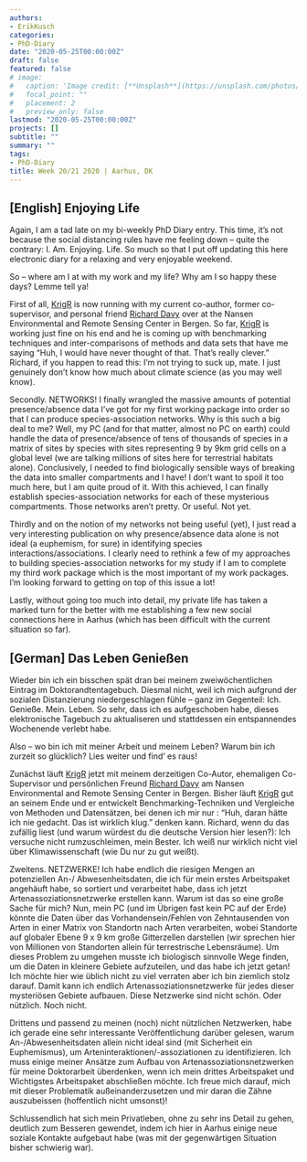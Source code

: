 ```yaml
---
authors:
- ErikKusch
categories:
- PhD-Diary
date: "2020-05-25T00:00:00Z"
draft: false
featured: false
# image:
#   caption: 'Image credit: [**Unsplash**](https://unsplash.com/photos/CpkOjOcXdUY)'
#   focal_point: ""
#   placement: 2
#   preview_only: false
lastmod: "2020-05-25T00:00:00Z"
projects: []
subtitle: ""
summary: ""
tags:
- PhD-Diary
title: Week 20/21 2020 | Aarhus, DK
---
```



## [English] Enjoying Life
Again, I am a tad late on my bi-weekly PhD Diary entry. This time, it’s not because the social distancing rules have me feeling down – quite the contrary: I. Am. Enjoying. Life. So much so that I put off updating this here electronic diary for a relaxing and very enjoyable weekend.

So – where am I at with my work and my life? Why am I so happy these days? Lemme tell ya!

First of all, [KrigR](/project/krigr/) is now running with my current co-author, former co-supervisor, and personal friend [Richard Davy](https://www.nersc.no/staff/richard-davy) over at the Nansen Environmental and Remote Sensing Center in Bergen. So far, [KrigR](/project/krigr/) is working just fine on his end and he is coming up with benchmarking techniques and inter-comparisons of methods and data sets that have me saying “Huh, I would have never thought of that. That’s really clever.” Richard, if you happen to read this: I’m not trying to suck up, mate. I just genuinely don’t know how much about climate science (as you may well know).

Secondly. NETWORKS! I finally wrangled the massive amounts of potential presence/absence data I’ve got for my first working package into order so that I can produce species-association networks. Why is this such a big deal to me? Well, my PC (and for that matter, almost no PC on earth) could handle the data of presence/absence of tens of thousands of species in a matrix of sites by species with sites representing 9 by 9km grid cells on a global level (we are talking millions of sites here for terrestrial habitats alone). Conclusively, I needed to find biologically sensible ways of breaking the data into smaller compartments and I have! I don’t want to spoil it too much here, but I am quite proud of it. With this achieved, I can finally establish species-association networks for each of these mysterious compartments. Those networks aren’t pretty. Or useful. Not yet.

Thirdly and on the notion of my networks not being useful (yet), I just read a very interesting publication on why presence/absence data alone is not ideal (a euphemism, for sure) in identifying species interactions/associations. I clearly need to rethink a few of my approaches to building species-association networks for my study if I am to complete my third work package which is the most important of my work packages. I’m looking forward to getting on top of this issue a lot!

Lastly, without going too much into detail, my private life has taken a marked turn for the better with me establishing a few new social connections here in Aarhus (which has been difficult with the current situation so far).


## [German] Das Leben Genießen
Wieder bin ich ein bisschen spät dran bei meinem zweiwöchentlichen Eintrag im Doktorandtentagebuch. Diesmal nicht, weil ich mich aufgrund der sozialen Distanzierung niedergeschlagen fühle – ganz im Gegenteil: Ich. Genieße. Mein. Leben. So sehr, dass ich es aufgeschoben habe, dieses elektronische Tagebuch zu aktualiseren und stattdessen ein entspannendes Wochenende verlebt habe.

Also – wo bin ich mit meiner Arbeit und meinem Leben? Warum bin ich zurzeit so glücklich? Lies weiter und find’ es raus!

Zunächst läuft [KrigR](/project/krigr/) jetzt mit meinem derzeitigen Co-Autor, ehemaligen Co-Supervisor und persönlichen Freund [Richard Davy](https://www.nersc.no/staff/richard-davy) am Nansen Environmental and Remote Sensing Center in Bergen. Bisher läuft [KrigR](/project/krigr/) gut an seinem Ende und er entwickelt Benchmarking-Techniken und Vergleiche von Methoden und Datensätzen, bei denen ich mir nur : “Huh, daran hätte ich nie gedacht. Das ist wirklich klug.” denken kann. Richard, wenn du das zufällig liest (und warum würdest du die deutsche Version hier lesen?): Ich versuche nicht rumzuschleimen, mein Bester. Ich weiß nur wirklich nicht viel über Klimawissenschaft (wie Du nur zu gut weißt).

Zweitens. NETZWERKE! Ich habe endlich die riesigen Mengen an potenziellen An-/ Abwesenheitsdaten, die ich für mein erstes Arbeitspaket angehäuft habe, so sortiert und verarbeitet habe, dass ich jetzt Artenassoziationsnetzwerke erstellen kann. Warum ist das so eine große Sache für mich? Nun, mein PC (und im Übrigen fast kein PC auf der Erde) könnte die Daten über das Vorhandensein/Fehlen von Zehntausenden von Arten in einer Matrix von Standortn nach Arten verarbeiten, wobei Standorte auf globaler Ebene 9 x 9 km große Gitterzellen darstellen (wir sprechen hier von Millionen von Standorten allein für terrestrische Lebensräume). Um dieses Problem zu umgehen musste ich biologisch sinnvolle Wege finden, um die Daten in kleinere Gebiete aufzuteilen, und das habe ich jetzt getan! Ich möchte hier wie üblich nicht zu viel verraten aber ich bin ziemlich stolz darauf. Damit kann ich endlich Artenassoziationsnetzwerke für jedes dieser mysteriösen Gebiete aufbauen. Diese Netzwerke sind nicht schön. Oder nützlich. Noch nicht.

Drittens und passend zu meinen (noch) nicht nützlichen Netzwerken, habe ich gerade eine sehr interessante Veröffentlichung darüber gelesen, warum An-/Abwesenheitsdaten allein nicht ideal sind (mit Sicherheit ein Euphemismus), um Arteninteraktionen/-assoziationen zu identifizieren. Ich muss einige meiner Ansätze zum Aufbau von Artenassoziationsnetzwerken für meine Doktorarbeit überdenken, wenn ich mein drittes Arbeitspaket und Wichtigstes Arbeitspaket abschließen möchte. Ich freue mich darauf, mich mit dieser Problematik außeinanderzusetzen und mir daran die Zähne auszubeissen (hoffentlich nicht umsonst)!

Schlussendlich hat sich mein Privatleben, ohne zu sehr ins Detail zu gehen, deutlich zum Besseren gewendet, indem ich hier in Aarhus einige neue soziale Kontakte aufgebaut habe (was mit der gegenwärtigen Situation bisher schwierig war).

